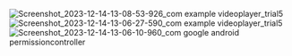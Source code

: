 ![Screenshot_2023-12-14-13-08-53-926_com example videoplayer_trial5](https://github.com/JiM35/Video-Player-trial-5/assets/48186310/2c7e206a-7249-44c8-a8a9-f16a9c34e9a4)
![Screenshot_2023-12-14-13-06-27-590_com example videoplayer_trial5](https://github.com/JiM35/Video-Player-trial-5/assets/48186310/406fe07f-a90d-4209-9c78-aff82df771de)
![Screenshot_2023-12-14-13-06-10-960_com google android permissioncontroller](https://github.com/JiM35/Video-Player-trial-5/assets/48186310/8ae4f7ed-fb20-4405-8a81-1f0f26a9b37f)
